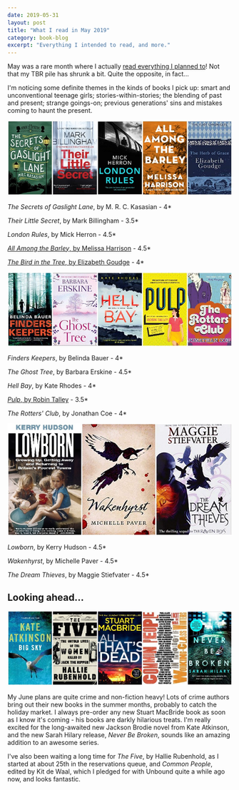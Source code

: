```yaml
---
date: 2019-05-31
layout: post
title: "What I read in May 2019"
category: book-blog
excerpt: "Everything I intended to read, and more."
---
```


May was a rare month where I actually [read everything I planned to](/book-blog/2019/05/01/what-i-read-in-april-2019)! Not that my TBR pile has shrunk a bit. Quite the opposite, in fact...

I'm noticing some definite themes in the kinds of books I pick up: smart and unconventional teenage girls; stories-within-stories; the blending of past and present; strange goings-on; previous generations' sins and mistakes coming to haunt the present.

![The Secrets of Gaslight Lane, Their Little Secret, London Rules, All Among the Barley, The Bird in the Tree](/images/may-collage-1.jpg)

<cite>The Secrets of Gaslight Lane</cite>, by M. R. C. Kasasian - 4*

<cite>Their Little Secret</cite>, by Mark Billingham - 3.5*

<cite>London Rules</cite>, by Mick Herron - 4.5*

[<cite>All Among the Barley</cite>, by Melissa Harrison](/book-blog/2019/05/08/all-among-the-barley-by-melissa-harrison/) - 4.5*

[<cite>The Bird in the Tree</cite>, by Elizabeth Goudge](/book-blog/2019/09/08/the-eliot-chronicles-by-elizabeth-goudge) - 4*

![Finders Keepers, The Ghost Tree, Hell Bay, Pulp, The Rotters' Club](/images/may-collage-2.jpg)

<cite>Finders Keepers</cite>, by Belinda Bauer - 4*

<cite>The Ghost Tree</cite>, by Barbara Erskine - 4.5*

<cite>Hell Bay</cite>, by Kate Rhodes - 4*

[<cite>Pulp</cite>, by Robin Talley](/book-blog/2019/05/22/pulp-by-robin-talley) - 3.5*

<cite>The Rotters' Club</cite>, by Jonathan Coe - 4*

![Lowborn, Wakenhyrst, The Dream Thieves](/images/may-collage-3.jpg)

<cite>Lowborn</cite>, by Kerry Hudson - 4.5*

<cite>Wakenhyrst</cite>, by Michelle Paver - 4.5*

<cite>The Dream Thieves</cite>, by Maggie Stiefvater - 4.5*

## Looking ahead...

![Big Sky, The Five, All That's Dead, Common People, Never Be Broken](/images/may-collage-4.jpg)

My June plans are quite crime and non-fiction heavy! Lots of crime authors bring out their new books in the summer months, probably to catch the holiday market. I always pre-order any new Stuart MacBride book as soon as I know it's coming - his books are darkly hilarious treats. I'm really excited for the long-awaited new Jackson Brodie novel from Kate Atkinson, and the new Sarah Hilary release, <cite>Never Be Broken</cite>, sounds like an amazing addition to an awesome series.

I've also been waiting a long time for <cite>The Five</cite>, by Hallie Rubenhold, as I started at about 25th in the reservations queue, and <cite>Common People</cite>, edited by Kit de Waal, which I pledged for with Unbound quite a while ago now, and looks fantastic.
